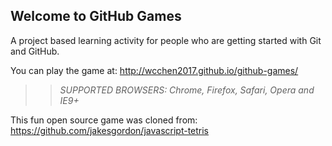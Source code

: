 ## Welcome to GitHub Games

A project based learning activity for people who are getting started with Git and GitHub.

You can play the game at: http://wcchen2017.github.io/github-games/

>> _*SUPPORTED BROWSERS*: Chrome, Firefox, Safari, Opera and IE9+_

This fun open source game was cloned from: https://github.com/jakesgordon/javascript-tetris
